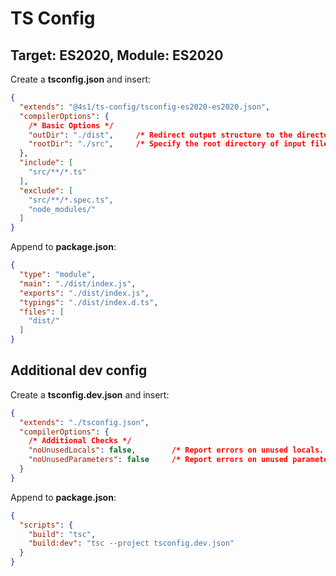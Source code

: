 # TS Config

## Target: ES2020, Module: ES2020

Create a **tsconfig.json** and insert:

```json
{
  "extends": "@4s1/ts-config/tsconfig-es2020-es2020.json",
  "compilerOptions": {
    /* Basic Options */
    "outDir": "./dist",     /* Redirect output structure to the directory. */
    "rootDir": "./src",     /* Specify the root directory of input files. Use to control the output directory structure with --outDir. */
  },
  "include": [
    "src/**/*.ts"
  ],
  "exclude": [
    "src/**/*.spec.ts",
    "node_modules/"
  ]
}
```

Append to **package.json**:

```json
{
  "type": "module",
  "main": "./dist/index.js",
  "exports": "./dist/index.js",
  "typings": "./dist/index.d.ts",
  "files": [
    "dist/"
  ]
}
```

## Additional dev config

Create a **tsconfig.dev.json** and insert:

```json
{
  "extends": "./tsconfig.json",
  "compilerOptions": {
    /* Additional Checks */
    "noUnusedLocals": false,        /* Report errors on unused locals. */
    "noUnusedParameters": false     /* Report errors on unused parameters. */
  }
}
```

Append to **package.json**:

```json
{
  "scripts": {
    "build": "tsc",
    "build:dev": "tsc --project tsconfig.dev.json"
  }
}
```